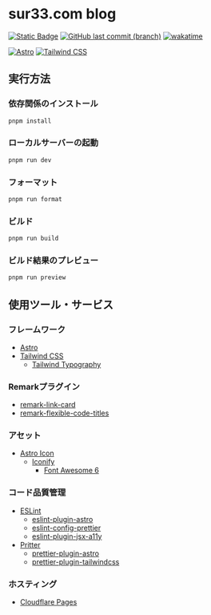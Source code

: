 # sur33.com blog

[![Static Badge](https://img.shields.io/badge/blog-sur33.com-fb5607?style=flat&link=https%3A%2F%2Fsur33.com%2F)](https://sur33.com/)
[![GitHub last commit (branch)](https://img.shields.io/github/last-commit/Suree33/blog/main?style=flat)](https://github.com/Suree33/blog/commits/main/)
[![wakatime](https://wakatime.com/badge/github/Suree33/blog.svg)](https://wakatime.com/badge/github/Suree33/blog)

[![Astro](https://img.shields.io/badge/Astro-0C1222?style=flat&logo=astro&logoColor=FDFDFE)](https://astro.build/)
[![Tailwind CSS](https://img.shields.io/badge/Tailwind_CSS-38B2AC?style=flat&logo=tailwind-css&logoColor=white)](https://tailwindcss.com/)

## 実行方法

### 依存関係のインストール

```bash
pnpm install
```

### ローカルサーバーの起動

```bash
pnpm run dev
```

### フォーマット

```bash
pnpm run format
```

### ビルド

```bash
pnpm run build
```

### ビルド結果のプレビュー

```bash
pnpm run preview
```

## 使用ツール・サービス

### フレームワーク

- [Astro](https://astro.build/)
- [Tailwind CSS](https://tailwindcss.com/)
  - [Tailwind Typography](https://github.com/tailwindlabs/tailwindcss-typography)

### Remarkプラグイン

- [remark-link-card](https://github.com/gladevise/remark-link-card)
- [remark-flexible-code-titles](https://github.com/ipikuka/remark-flexible-code-titles)

### アセット

- [Astro Icon](https://www.astroicon.dev/)
  - [Iconify](https://iconify.design/)
    - [Font Awesome 6](https://fontawesome.com/)

### コード品質管理

- [ESLint](https://eslint.org/)
  - [eslint-plugin-astro](https://github.com/ota-meshi/eslint-plugin-astro)
  - [eslint-config-prettier](https://github.com/prettier/eslint-config-prettier)
  - [eslint-plugin-jsx-a11y](https://github.com/jsx-eslint/eslint-plugin-jsx-a11y)
- [Pritter](https://prettier.io/)
  - [prettier-plugin-astro](https://github.com/withastro/prettier-plugin-astro)
  - [prettier-plugin-tailwindcss](https://github.com/tailwindlabs/prettier-plugin-tailwindcss)

### ホスティング

- [Cloudflare Pages](https://pages.cloudflare.com/)

